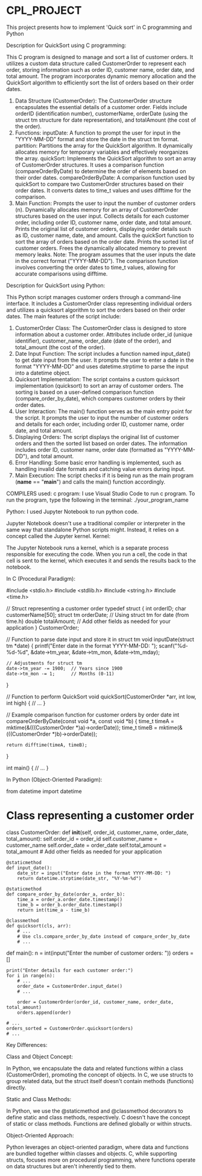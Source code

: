 # CPL_PROJECT
This project presents how to implement 'Quick sort' in C programming and Python

Description for QuickSort using C programming:

This C program is designed to manage and sort a list of customer orders. It utilizes a custom data structure called CustomerOrder to represent each order, storing information such as order ID, customer name, order date, and total amount. The program incorporates dynamic memory allocation and the QuickSort algorithm to efficiently sort the list of orders based on their order dates.
1. Data Structure (CustomerOrder):
The CustomerOrder structure encapsulates the essential details of a customer order.
Fields include orderID (identification number), customerName, orderDate (using the struct tm structure for date representation), and totalAmount (the cost of the order).
2. Functions:
inputDate: A function to prompt the user for input in the "YYYY-MM-DD" format and store the date in the struct tm format.
partition: Partitions the array for the QuickSort algorithm. It dynamically allocates memory for temporary variables and effectively reorganizes the array.
quickSort: Implements the QuickSort algorithm to sort an array of CustomerOrder structures. It uses a comparison function (compareOrderByDate) to determine the order of elements based on their order dates.
compareOrderByDate: A comparison function used by quickSort to compare two CustomerOrder structures based on their order dates. It converts dates to time_t values and uses difftime for the comparison.
3. Main Function:
Prompts the user to input the number of customer orders (n).
Dynamically allocates memory for an array of CustomerOrder structures based on the user input.
Collects details for each customer order, including order ID, customer name, order date, and total amount.
Prints the original list of customer orders, displaying order details such as ID, customer name, date, and amount.
Calls the quickSort function to sort the array of orders based on the order date.
Prints the sorted list of customer orders.
Frees the dynamically allocated memory to prevent memory leaks.
Note:
The program assumes that the user inputs the date in the correct format ("YYYY-MM-DD").
The comparison function involves converting the order dates to time_t values, allowing for accurate comparisons using difftime.


Description for QuickSort using Python:

This Python script manages customer orders through a command-line interface. It includes a CustomerOrder class representing individual orders and utilizes a quicksort algorithm to sort the orders based on their order dates. The main features of the script include:
1. CustomerOrder Class:
The CustomerOrder class is designed to store information about a customer order.
Attributes include order_id (unique identifier), customer_name, order_date (date of the order), and total_amount (the cost of the order).
2. Date Input Function:
The script includes a function named input_date() to get date input from the user.
It prompts the user to enter a date in the format "YYYY-MM-DD" and uses datetime.strptime to parse the input into a datetime object.
3. Quicksort Implementation:
The script contains a custom quicksort implementation (quicksort) to sort an array of customer orders.
The sorting is based on a user-defined comparison function (compare_order_by_date), which compares customer orders by their order dates.
4. User Interaction:
The main() function serves as the main entry point for the script.
It prompts the user to input the number of customer orders and details for each order, including order ID, customer name, order date, and total amount.
5. Displaying Orders:
The script displays the original list of customer orders and then the sorted list based on order dates.
The information includes order ID, customer name, order date (formatted as "YYYY-MM-DD"), and total amount.
6. Error Handling:
Some basic error handling is implemented, such as handling invalid date formats and catching value errors during input.
7. Main Execution:
The script checks if it is being run as the main program (__name__ == "__main__") and calls the main() function accordingly.




COMPILERS used:
c program:
I use Visual Studio Code to run c program.
  To run the program, type the following in the terminal: ./your_program_name

Python:
I used Jupyter Notebook to run python code.
   
Jupyter Notebook doesn't use a traditional compiler or interpreter in the same way that standalone Python scripts might. Instead, it relies on a concept called the Jupyter kernel.
Kernel:

The Jupyter Notebook runs a kernel, which is a separate process responsible for executing the code.
When you run a cell, the code in that cell is sent to the kernel, which executes it and sends the results back to the notebook.




In C (Procedural Paradigm):

#include <stdio.h>
#include <stdlib.h>
#include <string.h>
#include <time.h>

// Struct representing a customer order
typedef struct {
    int orderID;
    char customerName[50];
    struct tm orderDate;  // Using struct tm for date (from time.h)
    double totalAmount;
    // Add other fields as needed for your application
} CustomerOrder;

// Function to parse date input and store it in struct tm
void inputDate(struct tm *date) {
    printf("Enter date in the format YYYY-MM-DD: ");
    scanf("%d-%d-%d", &date->tm_year, &date->tm_mon, &date->tm_mday);

    // Adjustments for struct tm
    date->tm_year -= 1900;  // Years since 1900
    date->tm_mon -= 1;      // Months (0-11)
}

// Function to perform QuickSort
void quickSort(CustomerOrder *arr, int low, int high) {
    // ...
}

// Example comparison function for customer orders by order date
int compareOrderByDate(const void *a, const void *b) {
    time_t timeA = mktime(&(((CustomerOrder *)a)->orderDate));
    time_t timeB = mktime(&(((CustomerOrder *)b)->orderDate));

    return difftime(timeA, timeB);
}

int main() {
    // ...
}


In Python (Object-Oriented Paradigm):

from datetime import datetime

# Class representing a customer order
class CustomerOrder:
    def __init__(self, order_id, customer_name, order_date, total_amount):
        self.order_id = order_id
        self.customer_name = customer_name
        self.order_date = order_date
        self.total_amount = total_amount
        # Add other fields as needed for your application

    @staticmethod
    def input_date():
        date_str = input("Enter date in the format YYYY-MM-DD: ")
        return datetime.strptime(date_str, "%Y-%m-%d")

    @staticmethod
    def compare_order_by_date(order_a, order_b):
        time_a = order_a.order_date.timestamp()
        time_b = order_b.order_date.timestamp()
        return int(time_a - time_b)

    @classmethod
    def quicksort(cls, arr):
        # ...
        # Use cls.compare_order_by_date instead of compare_order_by_date
        # ...

def main():
    n = int(input("Enter the number of customer orders: "))
    orders = []

    print("Enter details for each customer order:")
    for i in range(n):
        # ...
        order_date = CustomerOrder.input_date()
        # ...

        order = CustomerOrder(order_id, customer_name, order_date, total_amount)
        orders.append(order)

    # ...
    orders_sorted = CustomerOrder.quicksort(orders)
    # ...
    
Key Differences:

Class and Object Concept:

In Python, we encapsulate the data and related functions within a class (CustomerOrder), promoting the concept of objects.
In C, we use structs to group related data, but the struct itself doesn't contain methods (functions) directly.

Static and Class Methods:

In Python, we use the @staticmethod and @classmethod decorators to define static and class methods, respectively.
C doesn't have the concept of static or class methods. Functions are defined globally or within structs.

Object-Oriented Approach:

Python leverages an object-oriented paradigm, where data and functions are bundled together within classes and objects.
C, while supporting structs, focuses more on procedural programming, where functions operate on data structures but aren't inherently tied to them.

